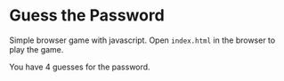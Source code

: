 # Guess the Password

Simple browser game with javascript. Open `index.html` in the browser to play the game. 

You have 4 guesses for the password.
